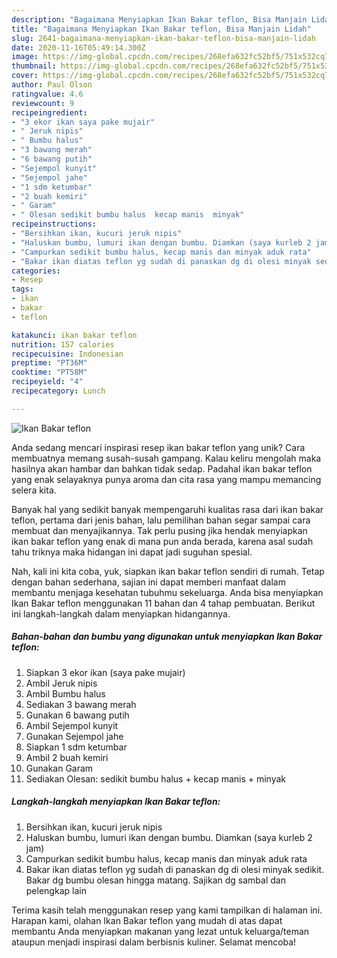 ```yaml
---
description: "Bagaimana Menyiapkan Ikan Bakar teflon, Bisa Manjain Lidah"
title: "Bagaimana Menyiapkan Ikan Bakar teflon, Bisa Manjain Lidah"
slug: 2641-bagaimana-menyiapkan-ikan-bakar-teflon-bisa-manjain-lidah
date: 2020-11-16T05:49:14.300Z
image: https://img-global.cpcdn.com/recipes/268efa632fc52bf5/751x532cq70/ikan-bakar-teflon-foto-resep-utama.jpg
thumbnail: https://img-global.cpcdn.com/recipes/268efa632fc52bf5/751x532cq70/ikan-bakar-teflon-foto-resep-utama.jpg
cover: https://img-global.cpcdn.com/recipes/268efa632fc52bf5/751x532cq70/ikan-bakar-teflon-foto-resep-utama.jpg
author: Paul Olson
ratingvalue: 4.6
reviewcount: 9
recipeingredient:
- "3 ekor ikan saya pake mujair"
- " Jeruk nipis"
- " Bumbu halus"
- "3 bawang merah"
- "6 bawang putih"
- "Sejempol kunyit"
- "Sejempol jahe"
- "1 sdm ketumbar"
- "2 buah kemiri"
- " Garam"
- " Olesan sedikit bumbu halus  kecap manis  minyak"
recipeinstructions:
- "Bersihkan ikan, kucuri jeruk nipis"
- "Haluskan bumbu, lumuri ikan dengan bumbu. Diamkan (saya kurleb 2 jam)"
- "Campurkan sedikit bumbu halus, kecap manis dan minyak aduk rata"
- "Bakar ikan diatas teflon yg sudah di panaskan dg di olesi minyak sedikit. Bakar dg bumbu olesan hingga matang. Sajikan dg sambal dan pelengkap lain"
categories:
- Resep
tags:
- ikan
- bakar
- teflon

katakunci: ikan bakar teflon 
nutrition: 157 calories
recipecuisine: Indonesian
preptime: "PT36M"
cooktime: "PT58M"
recipeyield: "4"
recipecategory: Lunch

---
```



![Ikan Bakar teflon](https://img-global.cpcdn.com/recipes/268efa632fc52bf5/751x532cq70/ikan-bakar-teflon-foto-resep-utama.jpg)

Anda sedang mencari inspirasi resep ikan bakar teflon yang unik? Cara membuatnya memang susah-susah gampang. Kalau keliru mengolah maka hasilnya akan hambar dan bahkan tidak sedap. Padahal ikan bakar teflon yang enak selayaknya punya aroma dan cita rasa yang mampu memancing selera kita.



Banyak hal yang sedikit banyak mempengaruhi kualitas rasa dari ikan bakar teflon, pertama dari jenis bahan, lalu pemilihan bahan segar sampai cara membuat dan menyajikannya. Tak perlu pusing jika hendak menyiapkan ikan bakar teflon yang enak di mana pun anda berada, karena asal sudah tahu triknya maka hidangan ini dapat jadi suguhan spesial.


Nah, kali ini kita coba, yuk, siapkan ikan bakar teflon sendiri di rumah. Tetap dengan bahan sederhana, sajian ini dapat memberi manfaat dalam membantu menjaga kesehatan tubuhmu sekeluarga. Anda bisa menyiapkan Ikan Bakar teflon menggunakan 11 bahan dan 4 tahap pembuatan. Berikut ini langkah-langkah dalam menyiapkan hidangannya.

<!--inarticleads1-->

##### Bahan-bahan dan bumbu yang digunakan untuk menyiapkan Ikan Bakar teflon:

1. Siapkan 3 ekor ikan (saya pake mujair)
1. Ambil  Jeruk nipis
1. Ambil  Bumbu halus
1. Sediakan 3 bawang merah
1. Gunakan 6 bawang putih
1. Ambil Sejempol kunyit
1. Gunakan Sejempol jahe
1. Siapkan 1 sdm ketumbar
1. Ambil 2 buah kemiri
1. Gunakan  Garam
1. Sediakan  Olesan: sedikit bumbu halus + kecap manis + minyak




<!--inarticleads2-->

##### Langkah-langkah menyiapkan Ikan Bakar teflon:

1. Bersihkan ikan, kucuri jeruk nipis
1. Haluskan bumbu, lumuri ikan dengan bumbu. Diamkan (saya kurleb 2 jam)
1. Campurkan sedikit bumbu halus, kecap manis dan minyak aduk rata
1. Bakar ikan diatas teflon yg sudah di panaskan dg di olesi minyak sedikit. Bakar dg bumbu olesan hingga matang. Sajikan dg sambal dan pelengkap lain




Terima kasih telah menggunakan resep yang kami tampilkan di halaman ini. Harapan kami, olahan Ikan Bakar teflon yang mudah di atas dapat membantu Anda menyiapkan makanan yang lezat untuk keluarga/teman ataupun menjadi inspirasi dalam berbisnis kuliner. Selamat mencoba!
